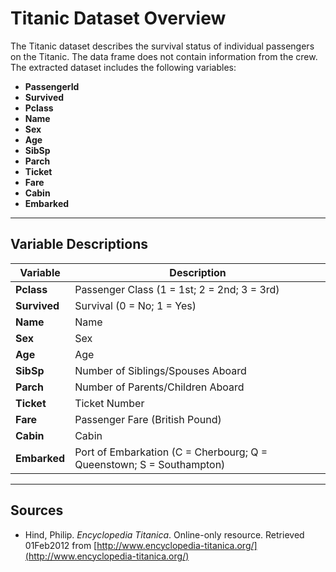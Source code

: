 # Titanic Dataset Overview

The Titanic dataset describes the survival status of individual passengers on the Titanic. The data frame does not contain information from the crew. The extracted dataset includes the following variables:

- **PassengerId**
- **Survived**
- **Pclass**
- **Name**
- **Sex**
- **Age**
- **SibSp**
- **Parch**
- **Ticket**
- **Fare**
- **Cabin**
- **Embarked**

---

## Variable Descriptions

| Variable        | Description                                                    |
|-----------------|----------------------------------------------------------------|
| **Pclass**      | Passenger Class (1 = 1st; 2 = 2nd; 3 = 3rd)                   |
| **Survived**    | Survival (0 = No; 1 = Yes)                                     |
| **Name**        | Name                                                           |
| **Sex**         | Sex                                                            |
| **Age**         | Age                                                            |
| **SibSp**       | Number of Siblings/Spouses Aboard                              |
| **Parch**       | Number of Parents/Children Aboard                              |
| **Ticket**      | Ticket Number                                                  |
| **Fare**        | Passenger Fare (British Pound)                                 |
| **Cabin**       | Cabin                                                          |
| **Embarked**    | Port of Embarkation (C = Cherbourg; Q = Queenstown; S = Southampton) |


---

## Sources

- Hind, Philip. *Encyclopedia Titanica*. Online-only resource. Retrieved 01Feb2012 from [http://www.encyclopedia-titanica.org/](http://www.encyclopedia-titanica.org/)
